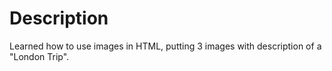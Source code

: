 # Description 

Learned how to use images in HTML, putting 3 images with description of a "London Trip".